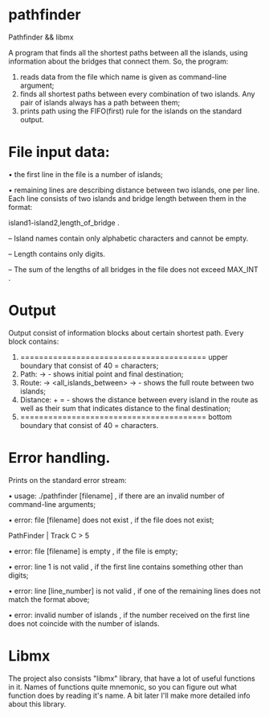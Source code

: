 # pathfinder
Pathfinder &amp;&amp; libmx

A program that finds all the shortest paths between all the islands,
using information about the bridges that connect them. So, the program:
1. reads data from the file which name is given as command-line argument;
2. finds all shortest paths between every combination of two islands.
Any pair of islands always has a path between them;
3. prints path using the FIFO(first) rule for the islands on the standard output.

# File input data:

• the first line in the file is a number of islands;

• remaining lines are describing distance between two islands, one per line. Each line
consists of two islands and bridge length between them in the format:

island1-island2,length_of_bridge .

– Island names contain only alphabetic characters and cannot be empty.

– Length contains only digits.

– The sum of the lengths of all bridges in the file does not exceed MAX_INT .

# Output
Output consist of information blocks about certain shortest path. Every block contains:
1. ======================================== upper boundary that consist of 40 =
characters;
2. Path: <island1> -> <island2> - shows initial point and final destination;
3. Route: <island1> -> <all_islands_between> -> <island2> - shows the full route
between two islands;
4. Distance: <length1> + <length2> = <sum> - shows the distance between every island in
the route as well as their sum that indicates distance to the final destination;
5. ======================================== bottom boundary that consist of 40 =
characters.

# Error handling. 
Prints on the standard error stream:

• usage: ./pathfinder [filename] , if there are an invalid number of command-line
arguments;

• error: file [filename] does not exist , if the file does not exist;

PathFinder | Track C > 5

• error: file [filename] is empty , if the file is empty;

• error: line 1 is not valid , if the first line contains something other than digits;

• error: line [line_number] is not valid , if one of the remaining lines does not match
the format above;

• error: invalid number of islands , if the number received on the first line does not
coincide with the number of islands.

# Libmx
The project also consists "libmx" library, that have a lot of useful functions in it. Names of functions quite mnemonic, so you can figure out what function does by reading it's name. A bit later I'll make more detailed info about this library.
